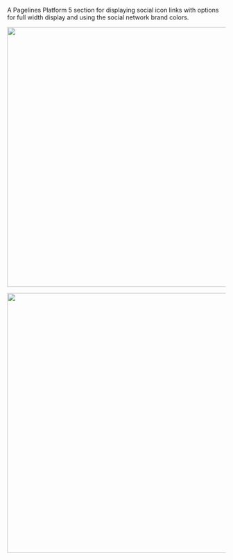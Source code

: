 A Pagelines Platform 5 section for displaying social icon links with options for full width display and using the social network brand colors.

<p align="center"><a href="https://714web.com/wp-content/uploads/2018/08/sofw-pl-section-socialbar-1-1.png" target="_blank"><img src="https://714web.com/wp-content/uploads/2018/08/sofw-pl-section-socialbar-1-1.png" width="600" /></a></p>

<p align="center"><a href="https://714web.com/wp-content/uploads/2018/08/sofw-pl-section-socialbar-2.png" target="_blank"><img src="https://714web.com/wp-content/uploads/2018/08/sofw-pl-section-socialbar-2.png" width="600" /></a></p>